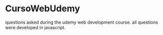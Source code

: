 # CursoWebUdemy

questions asked during the udemy web development course.
all questions were developed in javascript.

